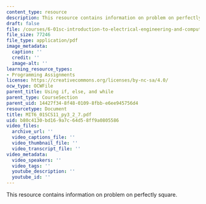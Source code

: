 ```yaml
---
content_type: resource
description: This resource contains information on problem on perfectly square.
draft: false
file: /courses/6-01sc-introduction-to-electrical-engineering-and-computer-science-i-spring-2011/b80c4130bd169a7c64d58ff9a0805586_MIT6_01SCS11_py3_2_7.pdf
file_size: 77246
file_type: application/pdf
image_metadata:
  caption: ''
  credit: ''
  image-alt: ''
learning_resource_types:
- Programming Assignments
license: https://creativecommons.org/licenses/by-nc-sa/4.0/
ocw_type: OCWFile
parent_title: Using if, else, and while
parent_type: CourseSection
parent_uid: 14427f34-8f48-0109-8fbb-e6ee945756d4
resourcetype: Document
title: MIT6_01SCS11_py3_2_7.pdf
uid: b80c4130-bd16-9a7c-64d5-8ff9a0805586
video_files:
  archive_url: ''
  video_captions_file: ''
  video_thumbnail_file: ''
  video_transcript_file: ''
video_metadata:
  video_speakers: ''
  video_tags: ''
  youtube_description: ''
  youtube_id: ''
---
```

This resource contains information on problem on perfectly square.